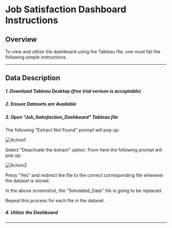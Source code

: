 # Job Satisfaction Dashboard Instructions

## Overview 
To view and utilize the dashboard using the Tableau file, one must fall the following simple instructions.

***

## Data Description

##### 1. Download Tableau Desktop (free trial verison is acceptable)
##### 2. Ensure Datasets are Available
##### 3. Open "Job_Satisfaction_Dashboard" Tableau file
The following "Extract Not Found" prompt will pop up:

![Action1](https://github.com/user-attachments/assets/4da2db09-d143-4875-9968-8ed033d66dc7)

Select "Deactivate the extract" option. From here the following prompt will pop up:

![Action2](https://github.com/user-attachments/assets/255cdfca-5fed-4443-af6b-fe775911ea54)

Press "Yes" and redirect the file to the correct corresponding file wherever the dataset is stored.

In the above screenshot, the "Simulated_Data" file is going to be replaced.

Repeat this process for each file in the dataset.
##### 4. Utilize the Dashboard

***
